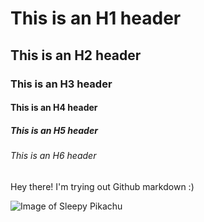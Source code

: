# This is an H1 header
## This is an H2 header
### This is an H3 header
#### This is an H4 header
##### This is an H5 header
###### This is an H6 header





Hey there! I'm trying out Github markdown :)

![Image of Sleepy Pikachu](https://shorturl.at/NSbbn)

